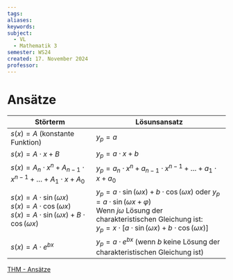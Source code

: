 ```yaml
---
tags: 
aliases: 
keywords: 
subject:
  - VL
  - Mathematik 3
semester: WS24
created: 17. November 2024
professor:
---
```

 

# Ansätze

| Störterm                                                                                                       | Lösunsansatz                                                                                                                                                                                                             |
| -------------------------------------------------------------------------------------------------------------- | ------------------------------------------------------------------------------------------------------------------------------------------------------------------------------------------------------------------------ |
| $s(x)=A$ (konstante Funktion)                                                                                  | $y_{p}=a$                                                                                                                                                                                                                |
| $s(x)=A\cdot x+B$                                                                                              | $y_{p}=a\cdot x+b$                                                                                                                                                                                                       |
| $s(x)=A_{n}\cdot x^{n}+A_{n-1}\cdot x^{n-1}+\ldots+A_{1}\cdot x+A_{0}$                                         | $y_p=a_{n}\cdot x^{n}+a_{n-1}\cdot x^{n-1}+…+a_{1}\cdot x+a_{0}$                                                                                                                                                       |
| $s(x)=A\cdot\sin(\omega x)$<br>$s(x)=A\cdot\cos(\omega x)$<br>$s(x)=A\cdot\sin(\omega x)+B\cdot\cos(\omega x)$ | $y_{p}=a\cdot\sin(\omega x)+b\cdot\cos(\omega x)$ oder $y_{p}=a\cdot\sin(\omega x+\varphi)$<br>Wenn $j\omega$ Lösung der charakteristischen Gleichung ist: <br>$y_{p}=x\cdot[a\cdot\sin(\omega x)+b\cdot\cos(\omega x)]$ |
| $s(x)=A\cdot e^{bx}$                                                                                           | $y_{p}=a\cdot e^{bx}$ (wenn $b$ keine Lösung der charakteristischen Gleichung ist)                                                                                                                                       |


[THM - Ansätze](https://homepages.thm.de/~hg8070/math2kmub06/dgl_ansaetze.pdf)